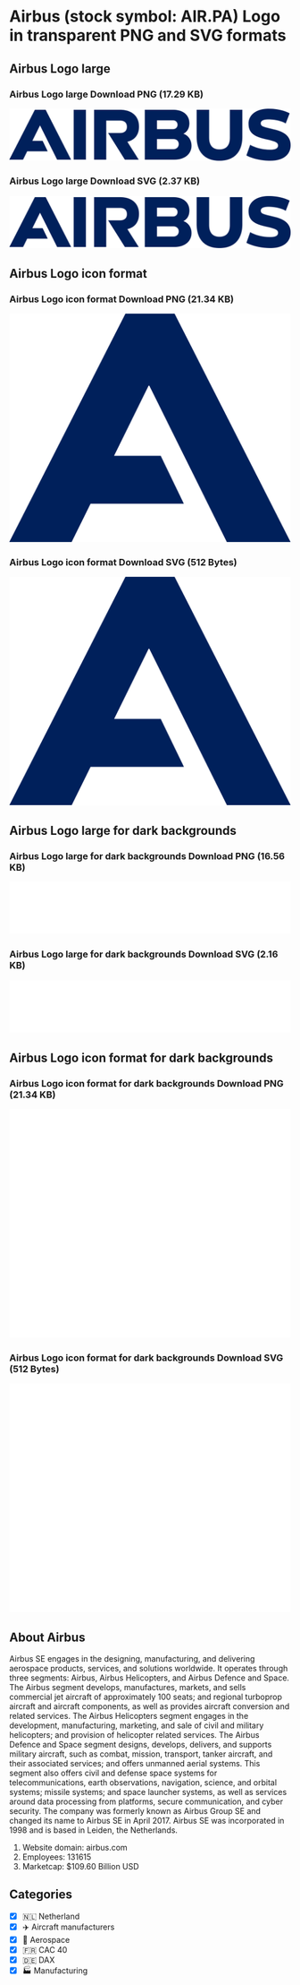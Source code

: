 # Airbus (stock symbol: AIR.PA) Logo in transparent PNG and SVG formats

## Airbus Logo large

### Airbus Logo large Download PNG (17.29 KB)

![Airbus Logo large Download PNG (17.29 KB)](/img/orig/AIR.PA_BIG-48b68ccc.png)

### Airbus Logo large Download SVG (2.37 KB)

![Airbus Logo large Download SVG (2.37 KB)](/img/orig/AIR.PA_BIG-adc86a2f.svg)

## Airbus Logo icon format

### Airbus Logo icon format Download PNG (21.34 KB)

![Airbus Logo icon format Download PNG (21.34 KB)](/img/orig/AIR.PA-9f3a3975.png)

### Airbus Logo icon format Download SVG (512 Bytes)

![Airbus Logo icon format Download SVG (512 Bytes)](/img/orig/AIR.PA-206ca6e4.svg)

## Airbus Logo large for dark backgrounds

### Airbus Logo large for dark backgrounds Download PNG (16.56 KB)

![Airbus Logo large for dark backgrounds Download PNG (16.56 KB)](/img/orig/AIR.PA_BIG.D-102669c9.png)

### Airbus Logo large for dark backgrounds Download SVG (2.16 KB)

![Airbus Logo large for dark backgrounds Download SVG (2.16 KB)](/img/orig/AIR.PA_BIG.D-224c5f03.svg)

## Airbus Logo icon format for dark backgrounds

### Airbus Logo icon format for dark backgrounds Download PNG (21.34 KB)

![Airbus Logo icon format for dark backgrounds Download PNG (21.34 KB)](/img/orig/AIR.PA.D-15007ea8.png)

### Airbus Logo icon format for dark backgrounds Download SVG (512 Bytes)

![Airbus Logo icon format for dark backgrounds Download SVG (512 Bytes)](/img/orig/AIR.PA.D-1ec79d7f.svg)

## About Airbus

Airbus SE engages in the designing, manufacturing, and delivering aerospace products, services, and solutions worldwide. It operates through three segments: Airbus, Airbus Helicopters, and Airbus Defence and Space. The Airbus segment develops, manufactures, markets, and sells commercial jet aircraft of approximately 100 seats; and regional turboprop aircraft and aircraft components, as well as provides aircraft conversion and related services. The Airbus Helicopters segment engages in the development, manufacturing, marketing, and sale of civil and military helicopters; and provision of helicopter related services. The Airbus Defence and Space segment designs, develops, delivers, and supports military aircraft, such as combat, mission, transport, tanker aircraft, and their associated services; and offers unmanned aerial systems. This segment also offers civil and defense space systems for telecommunications, earth observations, navigation, science, and orbital systems; missile systems; and space launcher systems, as well as services around data processing from platforms, secure communication, and cyber security. The company was formerly known as Airbus Group SE and changed its name to Airbus SE in April 2017. Airbus SE was incorporated in 1998 and is based in Leiden, the Netherlands.

1. Website domain: airbus.com
2. Employees: 131615
3. Marketcap: $109.60 Billion USD


## Categories
- [x] 🇳🇱 Netherland
- [x] ✈️ Aircraft manufacturers
- [x] 🚀 Aerospace
- [x] 🇫🇷 CAC 40
- [x] 🇩🇪 DAX
- [x] 🏭 Manufacturing
